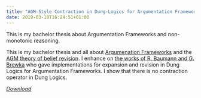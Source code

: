 ```yaml
---
title: "AGM-Style Contraction in Dung-Logics for Argumentation Frameworks"
date: 2019-03-10T16:24:51+01:00
---
```


This is my bachelor thesis about Argumentation Frameworks and non-monotonic reasoning.

<!--more-->

This is my bachelor thesis and all about [Argumenation Frameworks](https://en.wikipedia.org/wiki/Argumentation_framework) and the [AGM theory of belief revision](https://en.wikipedia.org/wiki/Belief_revision).
I enhance on [the works of R. Baumann and G. Brewka](https://www.informatik.uni-leipzig.de/~baumann/papers/ijcaiBR.pdf) who gave implementations for expansion and revision in Dung Logics for Argumentation Frameworks.
I show that there is no contraction operator in Dung Logics.

[*Download*](/doc/agm_contraction_ba.pdf)
